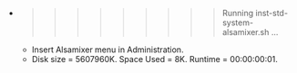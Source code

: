 * >>>>>>>>> Running inst-std-system-alsamixer.sh ...
  * Insert Alsamixer menu in Administration.
  * Disk size = 5607960K. Space Used = 8K. Runtime = 00:00:00:01.
